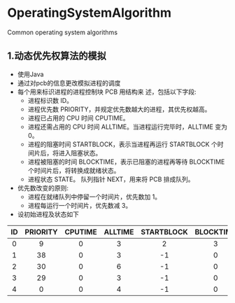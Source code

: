 # OperatingSystemAlgorithm
Common operating system algorithms

## 1.动态优先权算法的模拟
- 使用Java
- 通过对pcb的信息更改模拟进程的调度
- 每个用来标识进程的进程控制块 PCB 用结构来 述，包括以下字段:
	- 进程标识数 ID。
	- 进程优先数 PRIORITY，并规定优先数越大的进程，其优先权越高。
	- 进程已占用的 CPU 时间 CPUTIME。
	- 进程还需占用的 CPU 时间 ALLTIME。当进程运行完毕时，ALLTIME 变为 0。
	- 进程的阻塞时间 STARTBLOCK，表示当进程再运行 STARTBLOCK 个时间片后，将进入阻塞状态。
	- 进程被阻塞的时间 BLOCKTIME，表示已阻塞的进程再等待 BLOCKTIME 个时间片后，将转换成就绪状态。 
	- 进程状态 STATE。
队列指针 NEXT，用来将 PCB 排成队列。
- 优先数改变的原则:
	- 进程在就绪队列中停留一个时间片，优先数加 1。
	-  进程每运行一个时间片，优先数减 3。
- 设初始进程及状态如下

|ID|PRIORITY|CPUTIME|ALLTIME|STARTBLOCK|BLOCKTIME|STATE|
|:-:|:-:|:-:|:-:|:-:|:-:|:-:|
|0|9|0|3|2|3|READY|
|1|38|0|3|-1|0|READY|
|2|30|0|6|-1|0|READY|
|3|29|0|3|-1|0|READY|
|4|0|0|4|-1|0|READY|